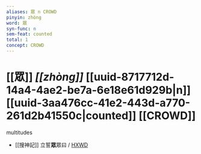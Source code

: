```yaml
---
aliases: 眾 n CROWD
pinyin: zhòng
word: 眾
syn-func: n
sem-feat: counted
total: 1
concept: CROWD 
---
```

# [[眾]] *[[zhòng]]*  [[uuid-8717712d-14a4-4ae2-be7a-6e18e61d929b|n]] [[uuid-3aa476cc-41e2-443d-a770-261d2b41550c|counted]] [[CROWD]]
multitudes
 - [[搜神記]] 立誓**眾**眾曰 / [HXWD](https://hxwd.org/textview.html?location=KR3l0099_tls_011-28a.40)